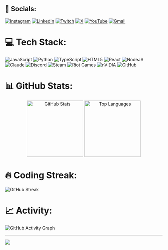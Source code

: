 
## 🤝 Socials:
[![Instagram](https://img.shields.io/badge/Instagram-%23E4405F.svg?style=for-the-badge&logo=Instagram&logoColor=white)](https://instagram.com/your_username)
[![LinkedIn](https://img.shields.io/badge/linkedin-%230077B5.svg?style=for-the-badge&logo=linkedin&logoColor=white)](https://linkedin.com/in/your_username)
[![Twitch](https://img.shields.io/badge/Twitch-%239146FF.svg?style=for-the-badge&logo=Twitch&logoColor=white)](https://twitch.tv/your_username)
[![X](https://img.shields.io/badge/X-black.svg?style=for-the-badge&logo=X&logoColor=white)](https://x.com/your_username)
[![YouTube](https://img.shields.io/badge/YouTube-%23FF0000.svg?style=for-the-badge&logo=YouTube&logoColor=white)](https://youtube.com/@your_username)
[![Gmail](https://img.shields.io/badge/Gmail-D14836?style=for-the-badge&logo=gmail&logoColor=white)](mailto:your.email@gmail.com)

# 💻 Tech Stack:
![JavaScript](https://img.shields.io/badge/JAVASCRIPT-323330.svg?style=for-the-badge&logo=javascript&logoColor=F7DF1E) ![Python](https://img.shields.io/badge/PYTHON-3670A0?style=for-the-badge&logo=python&logoColor=ffdd54) ![TypeScript](https://img.shields.io/badge/TYPESCRIPT-007ACC.svg?style=for-the-badge&logo=typescript&logoColor=white) ![HTML5](https://img.shields.io/badge/HTML5-E34F26.svg?style=for-the-badge&logo=html5&logoColor=white) ![React](https://img.shields.io/badge/REACT-20232a.svg?style=for-the-badge&logo=react&logoColor=61DAFB) ![NodeJS](https://img.shields.io/badge/NODE.JS-6DA55F?style=for-the-badge&logo=node.js&logoColor=white) ![Claude](https://img.shields.io/badge/CLAUDE-FF6B35?style=for-the-badge&logoColor=white) ![Discord](https://img.shields.io/badge/DISCORD-5865F2.svg?style=for-the-badge&logo=discord&logoColor=white) ![Steam](https://img.shields.io/badge/STEAM-000000.svg?style=for-the-badge&logo=steam&logoColor=white) ![Riot Games](https://img.shields.io/badge/RIOT_GAMES-D32936.svg?style=for-the-badge&logo=riotgames&logoColor=white) ![nVIDIA](https://img.shields.io/badge/NVIDIA-76B900.svg?style=for-the-badge&logo=nvidia&logoColor=white) ![GitHub](https://img.shields.io/badge/GITHUB-121011.svg?style=for-the-badge&logo=github&logoColor=white)

# 📊 GitHub Stats:
<p align="center">
  <img height="180em" src="https://github-readme-stats.vercel.app/api?username=Pealsh&show_icons=true&theme=dark" alt="GitHub Stats" />
  <img height="180em" src="https://github-readme-stats.vercel.app/api/top-langs/?username=Pealsh&layout=donut&theme=dark" alt="Top Languages" />
</p>

# 🔥 Coding Streak:
![GitHub Streak](https://github-readme-streak-stats.herokuapp.com/?user=Pealsh&theme=dark&hide_border=false)

# 📈 Activity:
![GitHub Activity Graph](https://github-readme-activity-graph.vercel.app/graph?username=Pealsh&theme=react-dark)

<!--START_SECTION:activity-->
<!--END_SECTION:activity-->

---
[![](https://visitcount.itsvg.in/api?id=Pealsh&icon=0&color=0)](https://visitcount.itsvg.in)
